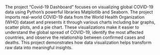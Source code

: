 The project “Covid-19 Dashboard” focuses on visualizing global COVID-19 data using Python’s powerful libraries Matplotlib and Seaborn.
The project imports real-world COVID-19 data from the World Health Organization (WHO) dataset and presents it through various charts including bar graphs, scatter plots, and a pie chart.
These visualizations make it easier to understand the global spread of COVID-19, identify the most affected countries, and observe the relationship between confirmed cases and deaths.
This project demonstrates how data visualization helps transform raw data into meaningful insights.
